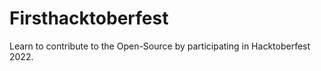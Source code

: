 # Firsthacktoberfest

Learn to contribute to the Open-Source by participating in Hacktoberfest 2022.
